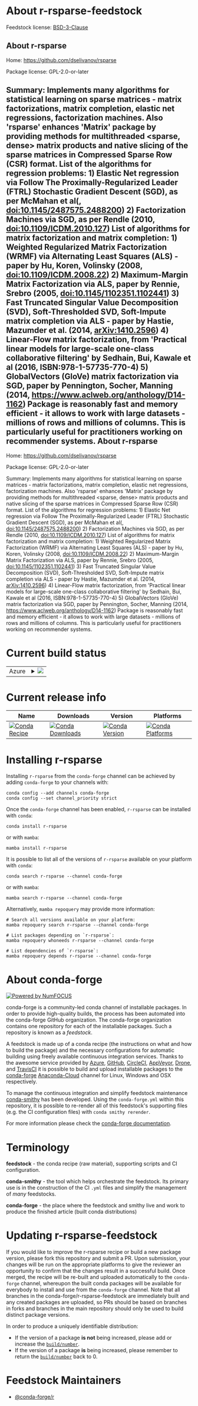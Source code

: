 About r-rsparse-feedstock
=========================

Feedstock license: [BSD-3-Clause](https://github.com/conda-forge/r-rsparse-feedstock/blob/main/LICENSE.txt)

About r-rsparse
---------------

Home: https://github.com/dselivanov/rsparse

Package license: GPL-2.0-or-later

Summary: Implements many algorithms for statistical learning on sparse matrices - matrix factorizations, matrix completion, elastic net regressions, factorization machines. Also 'rsparse' enhances 'Matrix' package by providing methods for multithreaded <sparse, dense> matrix products and native slicing of the sparse matrices in Compressed Sparse Row (CSR) format. List of the algorithms for regression problems: 1) Elastic Net regression via Follow The Proximally-Regularized Leader (FTRL) Stochastic Gradient Descent (SGD), as per McMahan et al(, <doi:10.1145/2487575.2488200>) 2) Factorization Machines via SGD, as per Rendle (2010, <doi:10.1109/ICDM.2010.127>) List of algorithms for matrix factorization and matrix completion: 1) Weighted Regularized Matrix Factorization (WRMF) via Alternating Least Squares (ALS) - paper by Hu, Koren, Volinsky (2008, <doi:10.1109/ICDM.2008.22>) 2) Maximum-Margin Matrix Factorization via ALS, paper by Rennie, Srebro (2005, <doi:10.1145/1102351.1102441>) 3) Fast Truncated Singular Value Decomposition (SVD), Soft-Thresholded SVD, Soft-Impute matrix completion via ALS - paper by Hastie, Mazumder et al. (2014, <arXiv:1410.2596>) 4) Linear-Flow matrix factorization, from 'Practical linear models for large-scale one-class collaborative filtering' by Sedhain, Bui, Kawale et al (2016, ISBN:978-1-57735-770-4) 5) GlobalVectors (GloVe) matrix factorization via SGD, paper by Pennington, Socher, Manning (2014, <https://www.aclweb.org/anthology/D14-1162>) Package is reasonably fast and memory efficient - it allows to work with large datasets - millions of rows and millions of columns. This is particularly useful for practitioners working on recommender systems.
About r-rsparse
---------------

Home: https://github.com/dselivanov/rsparse

Package license: GPL-2.0-or-later

Summary: Implements many algorithms for statistical learning on sparse matrices - matrix factorizations, matrix completion, elastic net regressions, factorization machines. Also 'rsparse' enhances 'Matrix' package by providing methods for multithreaded <sparse, dense> matrix products and native slicing of the sparse matrices in Compressed Sparse Row (CSR) format. List of the algorithms for regression problems: 1) Elastic Net regression via Follow The Proximally-Regularized Leader (FTRL) Stochastic Gradient Descent (SGD), as per McMahan et al(, <doi:10.1145/2487575.2488200>) 2) Factorization Machines via SGD, as per Rendle (2010, <doi:10.1109/ICDM.2010.127>) List of algorithms for matrix factorization and matrix completion: 1) Weighted Regularized Matrix Factorization (WRMF) via Alternating Least Squares (ALS) - paper by Hu, Koren, Volinsky (2008, <doi:10.1109/ICDM.2008.22>) 2) Maximum-Margin Matrix Factorization via ALS, paper by Rennie, Srebro (2005, <doi:10.1145/1102351.1102441>) 3) Fast Truncated Singular Value Decomposition (SVD), Soft-Thresholded SVD, Soft-Impute matrix completion via ALS - paper by Hastie, Mazumder et al. (2014, <arXiv:1410.2596>) 4) Linear-Flow matrix factorization, from 'Practical linear models for large-scale one-class collaborative filtering' by Sedhain, Bui, Kawale et al (2016, ISBN:978-1-57735-770-4) 5) GlobalVectors (GloVe) matrix factorization via SGD, paper by Pennington, Socher, Manning (2014, <https://www.aclweb.org/anthology/D14-1162>) Package is reasonably fast and memory efficient - it allows to work with large datasets - millions of rows and millions of columns. This is particularly useful for practitioners working on recommender systems.

Current build status
====================


<table>
    
  <tr>
    <td>Azure</td>
    <td>
      <details>
        <summary>
          <a href="https://dev.azure.com/conda-forge/feedstock-builds/_build/latest?definitionId=9110&branchName=main">
            <img src="https://dev.azure.com/conda-forge/feedstock-builds/_apis/build/status/r-rsparse-feedstock?branchName=main">
          </a>
        </summary>
        <table>
          <thead><tr><th>Variant</th><th>Status</th></tr></thead>
          <tbody><tr>
              <td>linux_64_r_base4.2</td>
              <td>
                <a href="https://dev.azure.com/conda-forge/feedstock-builds/_build/latest?definitionId=9110&branchName=main">
                  <img src="https://dev.azure.com/conda-forge/feedstock-builds/_apis/build/status/r-rsparse-feedstock?branchName=main&jobName=linux&configuration=linux%20linux_64_r_base4.2" alt="variant">
                </a>
              </td>
            </tr><tr>
              <td>linux_64_r_base4.3</td>
              <td>
                <a href="https://dev.azure.com/conda-forge/feedstock-builds/_build/latest?definitionId=9110&branchName=main">
                  <img src="https://dev.azure.com/conda-forge/feedstock-builds/_apis/build/status/r-rsparse-feedstock?branchName=main&jobName=linux&configuration=linux%20linux_64_r_base4.3" alt="variant">
                </a>
              </td>
            </tr><tr>
              <td>osx_64_r_base4.2</td>
              <td>
                <a href="https://dev.azure.com/conda-forge/feedstock-builds/_build/latest?definitionId=9110&branchName=main">
                  <img src="https://dev.azure.com/conda-forge/feedstock-builds/_apis/build/status/r-rsparse-feedstock?branchName=main&jobName=osx&configuration=osx%20osx_64_r_base4.2" alt="variant">
                </a>
              </td>
            </tr><tr>
              <td>osx_64_r_base4.3</td>
              <td>
                <a href="https://dev.azure.com/conda-forge/feedstock-builds/_build/latest?definitionId=9110&branchName=main">
                  <img src="https://dev.azure.com/conda-forge/feedstock-builds/_apis/build/status/r-rsparse-feedstock?branchName=main&jobName=osx&configuration=osx%20osx_64_r_base4.3" alt="variant">
                </a>
              </td>
            </tr><tr>
              <td>win_64</td>
              <td>
                <a href="https://dev.azure.com/conda-forge/feedstock-builds/_build/latest?definitionId=9110&branchName=main">
                  <img src="https://dev.azure.com/conda-forge/feedstock-builds/_apis/build/status/r-rsparse-feedstock?branchName=main&jobName=win&configuration=win%20win_64_" alt="variant">
                </a>
              </td>
            </tr>
          </tbody>
        </table>
      </details>
    </td>
  </tr>
</table>

Current release info
====================

| Name | Downloads | Version | Platforms |
| --- | --- | --- | --- |
| [![Conda Recipe](https://img.shields.io/badge/recipe-r--rsparse-green.svg)](https://anaconda.org/conda-forge/r-rsparse) | [![Conda Downloads](https://img.shields.io/conda/dn/conda-forge/r-rsparse.svg)](https://anaconda.org/conda-forge/r-rsparse) | [![Conda Version](https://img.shields.io/conda/vn/conda-forge/r-rsparse.svg)](https://anaconda.org/conda-forge/r-rsparse) | [![Conda Platforms](https://img.shields.io/conda/pn/conda-forge/r-rsparse.svg)](https://anaconda.org/conda-forge/r-rsparse) |

Installing r-rsparse
====================

Installing `r-rsparse` from the `conda-forge` channel can be achieved by adding `conda-forge` to your channels with:

```
conda config --add channels conda-forge
conda config --set channel_priority strict
```

Once the `conda-forge` channel has been enabled, `r-rsparse` can be installed with `conda`:

```
conda install r-rsparse
```

or with `mamba`:

```
mamba install r-rsparse
```

It is possible to list all of the versions of `r-rsparse` available on your platform with `conda`:

```
conda search r-rsparse --channel conda-forge
```

or with `mamba`:

```
mamba search r-rsparse --channel conda-forge
```

Alternatively, `mamba repoquery` may provide more information:

```
# Search all versions available on your platform:
mamba repoquery search r-rsparse --channel conda-forge

# List packages depending on `r-rsparse`:
mamba repoquery whoneeds r-rsparse --channel conda-forge

# List dependencies of `r-rsparse`:
mamba repoquery depends r-rsparse --channel conda-forge
```


About conda-forge
=================

[![Powered by
NumFOCUS](https://img.shields.io/badge/powered%20by-NumFOCUS-orange.svg?style=flat&colorA=E1523D&colorB=007D8A)](https://numfocus.org)

conda-forge is a community-led conda channel of installable packages.
In order to provide high-quality builds, the process has been automated into the
conda-forge GitHub organization. The conda-forge organization contains one repository
for each of the installable packages. Such a repository is known as a *feedstock*.

A feedstock is made up of a conda recipe (the instructions on what and how to build
the package) and the necessary configurations for automatic building using freely
available continuous integration services. Thanks to the awesome service provided by
[Azure](https://azure.microsoft.com/en-us/services/devops/), [GitHub](https://github.com/),
[CircleCI](https://circleci.com/), [AppVeyor](https://www.appveyor.com/),
[Drone](https://cloud.drone.io/welcome), and [TravisCI](https://travis-ci.com/)
it is possible to build and upload installable packages to the
[conda-forge](https://anaconda.org/conda-forge) [Anaconda-Cloud](https://anaconda.org/)
channel for Linux, Windows and OSX respectively.

To manage the continuous integration and simplify feedstock maintenance
[conda-smithy](https://github.com/conda-forge/conda-smithy) has been developed.
Using the ``conda-forge.yml`` within this repository, it is possible to re-render all of
this feedstock's supporting files (e.g. the CI configuration files) with ``conda smithy rerender``.

For more information please check the [conda-forge documentation](https://conda-forge.org/docs/).

Terminology
===========

**feedstock** - the conda recipe (raw material), supporting scripts and CI configuration.

**conda-smithy** - the tool which helps orchestrate the feedstock.
                   Its primary use is in the construction of the CI ``.yml`` files
                   and simplify the management of *many* feedstocks.

**conda-forge** - the place where the feedstock and smithy live and work to
                  produce the finished article (built conda distributions)


Updating r-rsparse-feedstock
============================

If you would like to improve the r-rsparse recipe or build a new
package version, please fork this repository and submit a PR. Upon submission,
your changes will be run on the appropriate platforms to give the reviewer an
opportunity to confirm that the changes result in a successful build. Once
merged, the recipe will be re-built and uploaded automatically to the
`conda-forge` channel, whereupon the built conda packages will be available for
everybody to install and use from the `conda-forge` channel.
Note that all branches in the conda-forge/r-rsparse-feedstock are
immediately built and any created packages are uploaded, so PRs should be based
on branches in forks and branches in the main repository should only be used to
build distinct package versions.

In order to produce a uniquely identifiable distribution:
 * If the version of a package **is not** being increased, please add or increase
   the [``build/number``](https://docs.conda.io/projects/conda-build/en/latest/resources/define-metadata.html#build-number-and-string).
 * If the version of a package **is** being increased, please remember to return
   the [``build/number``](https://docs.conda.io/projects/conda-build/en/latest/resources/define-metadata.html#build-number-and-string)
   back to 0.

Feedstock Maintainers
=====================

* [@conda-forge/r](https://github.com/conda-forge/r/)

